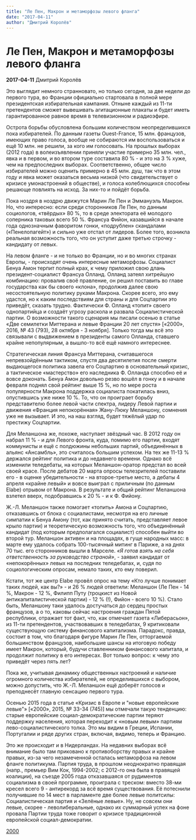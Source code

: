 ```yaml
---
title: "Ле Пен, Макрон и метаморфозы левого фланга"
date: "2017-04-11"
author: "Дмитрий Королёв"
---
```


# Ле Пен, Макрон и метаморфозы левого фланга

**2017-04-11** Дмитрий Королёв

Это выглядит немного странновато, но только сегодня, за две недели до первого тура, во Франции официально стартовала в полной мере президентская избирательная кампания. Отныне каждый из 11-ти претендентов сможет вывешивать агитационные плакаты и будет иметь гарантированное равное время в телевизионном и радиоэфире.

Острота борьбы обусловлена большим количеством неопределившихся пока избирателей. По данным газеты Ouest-France, 15 млн. французов, имеющих право голоса, вообще не собираются им воспользоваться и ещё 10 млн. не решили, за кого им голосовать. На прошлых выборах (2012 года) в волеизъявлении приняли участие примерно 35 млн. чел., явка и в первом, и во втором туре составила 80 % - и это на 3 % хуже, чем на предпоследних выборах. Соответственно, общее число избирателей можно оценить примерно в 45 млн. душ, так что в этом году и явка может оказаться весьма низкой (что свидетельствует о кризисе умонастроений в обществе), и голоса колеблющихся способны решающе повлиять на исход. За них-то и пойдёт борьба.

Пока ноздря в ноздрю движутся Марин Ле Пен и Эммануэль Макрон. Но, что интересно: если среди сторонников Ле Пен, по данным социологов, «твёрдых» 80 %, то в среде электората её молодого соперника таковых всего 50 %. Франсуа Фийон, казавшийся в начале года однозначным фаворитом гонки, «подрублен» скандалами («Пенелопагейт») и сильно уже отстал от лидеров. Более того, возникла реальная возможность того, что он уступит даже третью строчку - кандидату от левых.

На левом фланге - и не только во Франции, но и во многих странах Европы, - происходят очень интересные метаморфозы. Социалист Бенуа Амон терпит полный крах, к чему приложил свою длань президент-социалист Франсуа Олланд. Олланд затеял хитрейшую комбинацию: провалив своё правление, он решил поставить во главе государства как бы своего «клона», продолжив далее свою несостоятельную политику руками Макрона. Скорее всего, это ему удастся, но к каким последствиям для страны и для Соцпартии это приведёт, сказать трудно. Фактически Ф. Олланд «топит» своего однопартийца и создаёт угрозу раскола и развала Социалистической партии. О возможности такого сценария мы писали осенью в статье «Две семилетки Миттерана и левые Франции 20 лет спустя» [«2000», 2016, № 43 (793), 28 октября - 3 ноября]. Только тогда мы всё это связывали с выдвижением в президенты самого Олланда, ставшего крайне непопулярным, а вышло-то всё ещё намного интереснее.

Стратегическая линия Франсуа Миттерана, считавшегося непревзойдённым тактиком, спустя два десятилетия после смерти выдающегося политика завела его Соцпартию в основательный кризис, а тактическое «мастерство» его наследника Ф. Олланда способно её и вовсе доконать. Бенуа Амон довольно резво вошёл в гонку и в начале февраля поднял свой рейтинг выше 15 %, но по мере роста популярности Макрона поддержка социалиста покатилась вниз, опустившись уже ниже 10 %. То, что он проиграет борьбу представителю более левой части спектра, лидеру Левой партии и движения «Франция непокорённая» Жану-Люку Меланшону, сомнения уже не вызывает. И это, на наш взгляд, будет тяжёлый удар по престижу Соцпартии.

Для Меланшона же, похоже, наступает звёздный час. В 2012 году он набрал 11 % - и для Левого фронта, куда, помимо его партии, входят коммунисты и ещё с полдюжины небольших партий, объединённых в альянс «Ансамбль», это считалось большим успехом. На тех же 11-13 % держался рейтинг политика и до недавнего времени. Однако всё изменили теледебаты, на которых Меланшон-оратор предстал во всей своей красе. После дебатов 20 марта опросы телезрителей поставили его - в оценке убедительности - на второе-третье место, а дебаты 4 апреля «крайне левый» и вовсе выиграл с приличным (по данным Elabe) отрывом от Макрона. В результате и общий рейтинг Меланшона взлетел вверх, подобравшись к 20 % - и к Ф. Фийону.

Ж.-Л. Меланшон также помогает «топить» Амона и Соцпартию, отказавшись от блока с социалистами, несмотря на его личные симпатии к Бенуа Амону (тот, как принято считать, представляет левое крыло партии) и теоретическую возможность того, что объединённый кандидат (под которым предполагался социалист) способен выйти во второй тур. Меланшон активен и на площадях, в гуще народных масс: в марте ему удалось собрать 100-тысячный митинг в Париже, а на днях 70 тыс. его сторонников вышли в Марселе. *«Я готов взять на себя ответственность за руководство страной»*, - заявил кандидат от «непокорённых» левых на последних теледебатах, и, судя по социологическим опросам, немало таких, кто ему поверил.

Кстати, тот же центр Elabe провёл опрос на тему «Кто лучше понимает таких людей, как вы?» - и 26 % людей ответили: Меланшон (Ле Пен - 14 %, Макрон - 12 %, Филипп Путу (троцкист из Новой антикапиталистической партии) - 12 % (!), Фийон - всего 10 %). Стало быть, Меланшону таки удалось достучаться до сердец простых французов, а о то, каковы сейчас настроения граждан Пятой республики, отражает тот факт, что, как отмечает газета «Либерасьон», из 11-ти претендентов, участвовавших в теледебатах, 9 критиковали существующую систему финансового капитализма. Парадокс, правда, состоит в том, что благодаря фигуре Марин Ле Пен, отторгаемой большинством французов, наибольшие шансы на итоговую победу имеет Макрон, который, будучи ставленником финансового капитала, и продолжит политику в его интересах. Вот только вопрос: к чему это приведёт через пять лет?

Пока же, учитывая динамику общественных настроений и наличие огромного количества избирателей, не определившихся с выбором, можно допустить, что Ж.-Л. Меланшон ещё доберёт голосов и преподнесёт главную сенсацию первого тура.

Осенью 2015 года в статье «Кризис в Европе и "новые европейские левые"» [«2000», 2015, № 33-34 (745)] мы отмечали такую тенденцию: старые европейские социал-демократические партии теряют поддержку населения, которая переходит к «новым левым» партиям лево-социалистического толка. Это мы видим в Греции, Испании, Португалии и ряде других стран, включая, видимо, теперь и Францию.

Это же происходит и в Нидерландах. На недавних выборах всё внимание было там приковано к противоборству правых и крайне правых, из-за чего незамеченной осталась метаморфоза на левом фланге политикума. Партия труда, в прошлом неоднократно правящая (напр., премьер Вим Кок, 1994-2002; с 2012-го она была в правящей коалиции), на съезде 2005 года отказавшаяся от рудиментов социализма в своей программе, проиграла с треском: вместо 38-ми кресел всего 9 - антирекорд за всё время существования. Её потеснили получившие по 14 мест в парламенте две более левые политсилы: Социалистическая партия и «Зелёные левые». Ну, не совсем они левые, скорее - леволиберальные, однако их суммарный успех на фоне провала Партии труда тоже говорит о кризисе традиционной европейской социал-демократии.

[2000](https://propaganda-journal.net/%D0%A0%E2%80%9D%D0%A0%D1%98%D0%A0%D1%91%D0%A1%E2%80%9A%D0%A1%D0%82%D0%A0%D1%91%D0%A0%E2%84%96%20%D0%A0%D1%99%D0%A0%D1%95%D0%A1%D0%82%D0%A0%D1%95%D0%A0%C2%BB%D0%A1%E2%80%98%D0%A0%D0%86)